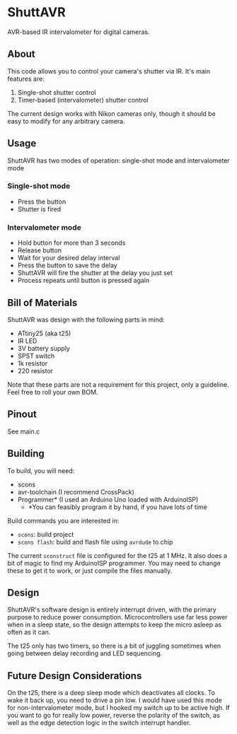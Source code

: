 ShuttAVR
========

AVR-based IR intervalometer for digital cameras.

About
-----

This code allows you to control your camera's shutter via IR. It's main features are:

1. Single-shot shutter control
2. Timer-based (intervalometer) shutter control

The current design works with Nikon cameras only, though it should be easy to
modify for any arbitrary camera.

Usage
-----

ShuttAVR has two modes of operation: single-shot mode and intervalometer mode

### Single-shot mode

- Press the button
- Shutter is fired

### Intervalometer mode

- Hold button for more than 3 seconds
- Release button
- Wait for your desired delay interval
- Press the button to save the delay
- ShuttAVR will fire the shutter at the delay you just set
- Process repeats until button is pressed again

Bill of Materials
-----------------

ShuttAVR was design with the following parts in mind:

- ATtiny25 (aka t25)
- IR LED
- 3V battery supply
- SPST switch
- 1k resistor
- 220 resistor

Note that these parts are not a requirement for this project, only a guideline. Feel free to roll your own BOM.

Pinout
------

See main.c

Building
--------

To build, you will need:

- scons
- avr-toolchain (I recommend CrossPack)
- Programmer* (I used an Arduino Uno loaded with ArduinoISP)
    - *You can feasibly program it by hand, if you have lots of time

Build commands you are interested in:

- `scons`: build project
- `scons flash`: build and flash file using `avrdude` to chip

The current `sconstruct` file is configured for the t25 at 1 MHz. It also does a
bit of magic to find my ArduinoISP programmer. You may need to change these to
get it to work, or just compile the files manually.

Design
------

ShuttAVR's software design is entirely interrupt driven, with the primary
purpose to reduce power consumption. Microcontrollers use far less power when in
a sleep state, so the design attempts to keep the micro asleep as often as it
can.

The t25 only has two timers, so there is a bit of juggling sometimes when going
between delay recording and LED sequencing.

Future Design Considerations
----------------------------

On the t25, there is a deep sleep mode which deactivates all clocks. To wake it
back up, you need to drive a pin low. I would have used this mode for
non-intervalometer mode, but I hooked my switch up to be active high. If you
want to go for really low power, reverse the polarity of the switch, as well as
the edge detection logic in the switch interrupt handler.
